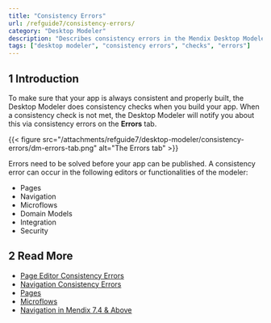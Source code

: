 ```yaml
---
title: "Consistency Errors"
url: /refguide7/consistency-errors/
category: "Desktop Modeler"
description: "Describes consistency errors in the Mendix Desktop Modeler and the way to fix them."
tags: ["desktop modeler", "consistency errors", "checks", "errors"]
---
```


## 1 Introduction 

To make sure that your app is always consistent and properly built, the Desktop Modeler does consistency checks when you build your app. When a consistency check is not met, the Desktop Modeler will notify you about this via consistency errors on the **Errors** tab. 

{{< figure src="/attachments/refguide7/desktop-modeler/consistency-errors/dm-errors-tab.png" alt="The Errors tab" >}}

Errors need to be solved before your app can be published. A consistency error can occur in the following editors or functionalities of the modeler:

* Pages 
* Navigation 
* Microflows
* Domain Models
* Integration
* Security

##  2 Read More

* [Page Editor Consistency Errors](/refguide7/consistency-errors-pages/)
* [Navigation Consistency Errors](/refguide7/consistency-errors-navigation/)
* [Pages](/refguide7/pages/)
* [Microflows](/refguide7/microflows/) 
* [Navigation in Mendix 7.4 & Above](/refguide7/navigation/)
